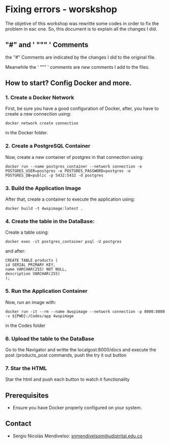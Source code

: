 # Fixing errors - worskshop

The objetive of this workshop was rewritte some codes in order to fix the problem in eac one. So, this document is to explain all the changes I did.

## "#" and ' """ ' Comments 


the "#" Comments are indicated by the changes I did to the original file.


Meanwhile the ' """ ' comments are new comments I add to the files.


## How to start? Config Docker and more.

### 1. Create a Docker Network

 First, be sure you have a good configuration of Docker, after, you have to create a new connection using:


    docker network create connection
        
  
in the Docker folder.


### 2. Create a PostgreSQL Container

Now, create a new container of postgres in that connection using: 

    docker run --name postgres_container --network connection -e POSTGRES_USER=postgres -e POSTGRES_PASSWORD=postgres -e POSTGRES_DB=public -p 5432:5432 -d postgres


### 3. Build the Application Image

After that, create a container to execute the application using:


    docker build -t 4wspimage:latest .


### 4. Create the table in the DataBase:

Create a table using:

    docker exec -it postgres_container psql -U postgres

and after:

    CREATE TABLE products (
    id SERIAL PRIMARY KEY,
    name VARCHAR(255) NOT NULL,
    description VARCHAR(255)
    );



### 5. Run the Application Container

Now, run an image with:


    docker run -it --rm --name 4wspimage --network connection -p 8000:8080 -v ${PWD}:/Codes/app 4wspimage

in the Codes folder

### 6. Upload the table to the DataBase

Go to the Navigator and writte the localgost:8000/docs and execute the post /products_post commands, push the try it out button

### 7. Star the HTML

Star the html and push each button to watch it functionality


## Prerequisites

- Ensure you have Docker properly configured on your system.

## Contact

- Sergio Nicolás Mendivelso: snmendivelsom@udistrital.edu.co